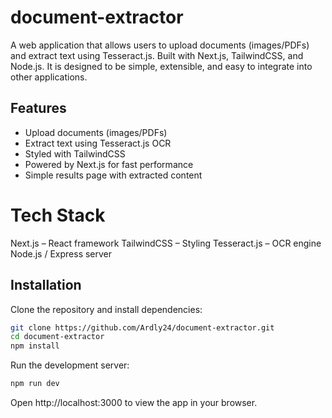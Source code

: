 # document-extractor
A web application that allows users to upload documents (images/PDFs) and extract text using Tesseract.js. Built with Next.js, TailwindCSS, and Node.js.
It is designed to be simple, extensible, and easy to integrate into other applications.

## Features

- Upload documents (images/PDFs)
- Extract text using Tesseract.js OCR
- Styled with TailwindCSS
- Powered by Next.js for fast performance
- Simple results page with extracted content


# Tech Stack

Next.js – React framework
TailwindCSS – Styling
Tesseract.js – OCR engine
Node.js / Express server


## Installation

Clone the repository and install dependencies:

```bash
git clone https://github.com/Ardly24/document-extractor.git
cd document-extractor
npm install
```

Run the development server:

```bash
npm run dev
```
Open http://localhost:3000 to view the app in your browser.